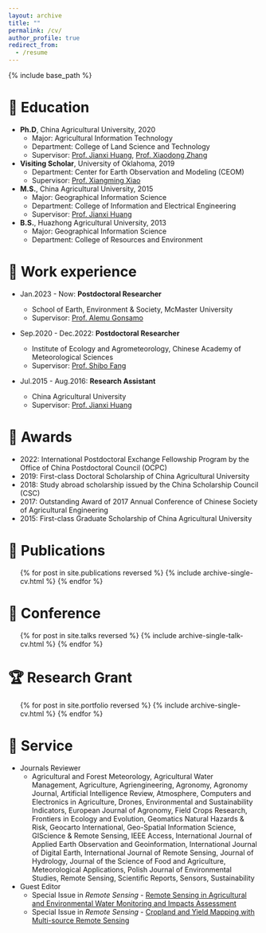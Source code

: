 ```yaml
---
layout: archive
title: ""
permalink: /cv/
author_profile: true
redirect_from:
  - /resume
---
```


{% include base_path %}

📖 Education
======
* **Ph.D**, China Agricultural University, 2020
  * Major: Agricultural Information Technology
  * Department: College of Land Science and Technology
  * Supervisor: [Prof. Jianxi Huang](http://clst.cau.edu.cn/art/2018/8/7/art_31196_580539.html), [Prof. Xiaodong Zhang](http://clst.cau.edu.cn/art/2018/8/8/art_31196_580627.html)
* **Visiting Scholar**,  University of Oklahoma, 2019
  * Department: Center for Earth Observation and Modeling (CEOM)
  * Supervisor: [Prof. Xiangming Xiao](https://www.ou.edu/irees/about/people/staff-and-partners/xiangming-xiao)
* **M.S.**, China Agricultural University, 2015
  * Major: Geographical Information Science
  * Department: College of Information and Electrical Engineering
  * Supervisor: [Prof. Jianxi Huang](http://clst.cau.edu.cn/art/2018/8/7/art_31196_580539.html)
* **B.S.**, Huazhong Agricultural University, 2013
  * Major: Geographical Information Science
  * Department: College of Resources and Environment

💼 Work experience
======
* Jan.2023 - Now: **Postdoctoral Researcher**
  * School of Earth, Environment & Society, McMaster University
  * Supervisor: [Prof. Alemu Gonsamo](https://remotesensing-mcmaster.org/)

* Sep.2020 - Dec.2022: **Postdoctoral Researcher**
  * Institute of Ecology and Agrometeorology, Chinese Academy of Meteorological Sciences
  * Supervisor: [Prof. Shibo Fang](https://people.ucas.ac.cn/~0039464?language=en)

* Jul.2015 - Aug.2016: **Research Assistant**
  * China Agricultural University
  * Supervisor: [Prof. Jianxi Huang](http://clst.cau.edu.cn/art/2018/8/7/art_31196_580539.html)
  
🏅 Awards
======
* 2022:    International Postdoctoral Exchange Fellowship Program by the Office of China Postdoctoral Council (OCPC)
* 2019:    First-class Doctoral Scholarship of China Agricultural University
* 2018:    Study abroad scholarship issued by the China Scholarship Council (CSC)
* 2017:    Outstanding Award of 2017 Annual Conference of Chinese Society of Agricultural Engineering
* 2015:    First-class Graduate Scholarship of China Agricultural University

📝 Publications
======
  <ul>{% for post in site.publications reversed %}
    {% include archive-single-cv.html %}
  {% endfor %}</ul>
  
📣 Conference
======
  <ul>{% for post in site.talks reversed %}
    {% include archive-single-talk-cv.html  %}
  {% endfor %}</ul>
  
🏆 Research Grant
======
  <ul>{% for post in site.portfolio reversed %}
    {% include archive-single-cv.html %}
  {% endfor %}</ul>
  
🧡 Service
======
* Journals Reviewer
  * Agricultural and Forest Meteorology, Agricultural Water Management, Agriculture, Agriengineering, Agronomy, Agronomy Journal, Artificial Intelligence Review, Atmosphere, Computers and Electronics in Agriculture, Drones, Environmental and Sustainability Indicators, European Journal of Agronomy, Field Crops Research, Frontiers in Ecology and Evolution, Geomatics Natural Hazards & Risk, Geocarto International, Geo-Spatial Information Science, GIScience & Remote Sensing, IEEE Access, International Journal of Applied Earth Observation and Geoinformation, International Journal of Digital Earth, International Journal of Remote Sensing, Journal of Hydrology, Journal of the Science of Food and Agriculture, Meteorological Applications, Polish Journal of Environmental Studies, Remote Sensing, Scientific Reports, Sensors, Sustainability
* Guest Editor
  * Special Issue in _Remote Sensing_ - [Remote Sensing in Agricultural and Environmental Water Monitoring and Impacts Assessment](https://www.mdpi.com/journal/remotesensing/special_issues/27J39EY1PH)
  * Special Issue in _Remote Sensing_ - [Cropland and Yield Mapping with Multi-source Remote Sensing](https://www.mdpi.com/journal/remotesensing/special_issues/2COE8TP02U)
